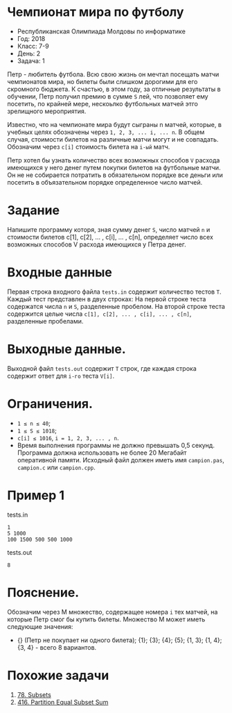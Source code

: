 # Чемпионат мира по футболу
* Республиканская Олимпиада Молдовы по информатике
* Год: 2018
* Класс: 7-9
* День: 2
* Задача: 1

Петр - любитель футбола. Всю свою жизнь он мечтал посещать матчи чемпионатов
мира, но билеты были слишком дорогими для его скромного бюджета. К счастью, в этом
году, за отличные результаты в обучении, Петр получил премию в сумме `S` лей, что позволяет
ему посетить, по крайней мере, нескоьлко футбольных матчей этго зрелищного мероприятия.

Известно, что на чемпионате мира будут сыграны n матчей, которые, в учебных целях
обозначены через `1, 2, 3, ... i, ... n`. В общем случая, стоимости билетов на различные матчи
могут и не совпадать. Обозначим через `c[i]` стоимость билета на `i-ый` матч.

Петр хотел бы узнать количество всех возможных способов `V` расхода имеющихся у
него денег путем покупки билетов на футбольные матчи. Он не не собирается потратить в
обязательном порядке все деньги или посетить в объязательном порядке определенное число
матчей.

# Задание 
Напишите программу которя, зная сумму денег `S`, число матчей `n` и стоимости
билетов c[1], c[2], … , c[i], … , c[n], определяет число всех возможных способов V расхода имеющихся
у Петра денег.

# Входные данные
Первая строка входного файла `tests.in` содержит количество тестов `T`. 
Каждый тест представлен в двух строках:
На первой строке теста содержатся числа `n` и `S`, разделенные пробелом. 
На второй строке теста содержится целые числа `c[1], c[2], ... , c[i], ... , c[n]`, разделенные пробелами.

# Выходные данные. 
Выходной файл `tests.out` содержит `T` строк, где каждая строка содержит ответ для `i-го` теста `V[i]`.

# Ограничения. 
* `1 ≤ n ≤ 40`; 
* `1 ≤ S ≤ 1018`; 
* `c[i] ≤ 1016`, `i = 1, 2, 3, ... , n`. 
* Время выполнения  программы не должно превышать 0,5 секунд. 
Программа должна использовать не более 20 Мегабайт оперативной памяти. 
Исходный файл должен иметь имя `campion.pas`, `campion.c` или `campion.cpp`.

# Пример 1
tests.in 
```
1
5 1000
100 1500 500 500 1000
```

tests.out
```
8
```

# Пояснение. 
Обозначим через M множество, содержащее номера `i` тех матчей, на
которые Петр смог бы купить билеты. 
Множество М может иметь следующие значения: 
* {} (Петр не покупает ни одного билета); 
{1}; {3}; {4}; {5}; {1, 3}; {1, 4}; {3, 4} - всего 8 вариантов.


# Похожие задачи
1. [78. Subsets](https://leetcode.com/problems/subsets/)
2. [416. Partition Equal Subset Sum](https://leetcode.com/problems/partition-equal-subset-sum/)
